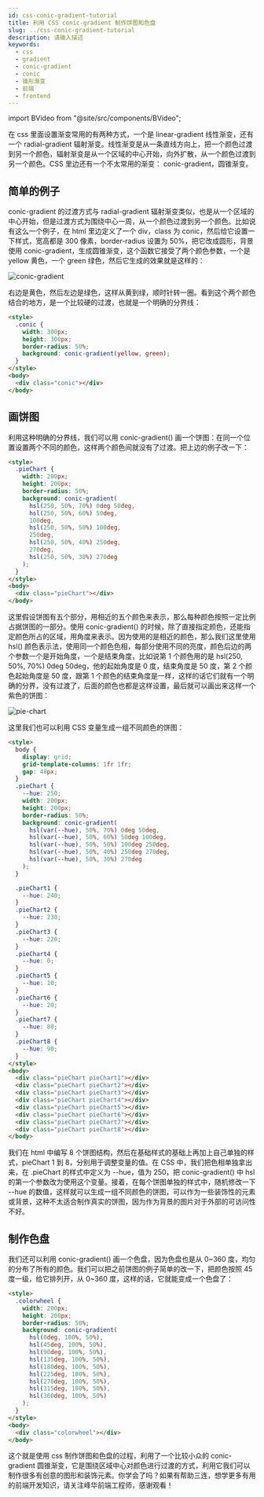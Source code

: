 ```yaml
---
id: css-conic-gradient-tutorial
title: 利用 CSS conic-gradient 制作饼图和色盘
slug: ../css-conic-gradient-tutorial
description: 请输入描述
keywords:
  - css
  - gradient
  - conic-gradient
  - conic
  - 锥形渐变
  - 前端
  - frontend
---
```


import BVideo from "@site/src/components/BVideo";

在 css 里面设置渐变常用的有两种方式，一个是 linear-gradient 线性渐变，还有一个 radial-gradient 辐射渐变。线性渐变是从一条直线方向上，把一个颜色过渡到另一个颜色，辐射渐变是从一个区域的中心开始，向外扩散，从一个颜色过渡到另一个颜色。CSS 里边还有一个不太常用的渐变： conic-gradient，圆锥渐变。

## 简单的例子

conic-gradient 的过渡方式与 radial-gradient 辐射渐变类似，也是从一个区域的中心开始，但是过渡方式为围绕中心一周，从一个颜色过渡到另一个颜色。比如说有这么一个例子，在 html 里边定义了一个 div，class 为 conic，然后给它设置一下样式，宽高都是 300 像素，border-radius 设置为 50%，把它改成圆形，背景使用 conic-gradient，生成圆锥渐变，这个函数它接受了两个颜色参数，一个是 yellow 黄色，一个 green 绿色，然后它生成的效果就是这样的：

![conic-gradient](./img/2021-06-02-21-07-26.webp)

右边是黄色，然后左边是绿色，这样从黄到绿，顺时针转一圈。看到这个两个颜色结合的地方，是一个比较硬的过渡，也就是一个明确的分界线：

```html
<style>
  .conic {
    width: 300px;
    height: 300px;
    border-radius: 50%;
    background: conic-gradient(yellow, green);
  }
</style>
<body>
  <div class="conic"></div>
</body>
```

## 画饼图

利用这种明确的分界线，我们可以用 conic-gradient() 画一个饼图：在同一个位置设置两个不同的颜色，这样两个颜色间就没有了过渡。把上边的例子改一下：

```html
<style>
  .pieChart {
    width: 200px;
    height: 200px;
    border-radius: 50%;
    background: conic-gradient(
      hsl(250, 50%, 70%) 0deg 50deg,
      hsl(250, 50%, 60%) 50deg,
      100deg,
      hsl(250, 50%, 50%) 100deg,
      250deg,
      hsl(250, 50%, 40%) 250deg,
      270deg,
      hsl(250, 50%, 30%) 270deg
    );
  }
</style>
<body>
  <div class="pieChart"></div>
</body>
```

这里假设饼图有五个部分，用相近的五个颜色来表示，那么每种颜色按照一定比例占据饼图的一部分。使用 conic-gradient() 的时候，除了直接指定颜色，还能指定颜色所占的区域，用角度来表示。因为使用的是相近的颜色，那么我们这里使用 hsl() 颜色表示法，使用同一个颜色色相，每部分使用不同的亮度，颜色后边的两个参数一个是开始角度，一个是结束角度，比如说第 1 个颜色用的是 hsl(250, 50%, 70%) 0deg 50deg，他的起始角度是 0 度，结束角度是 50 度，第 2 个颜色起始角度是 50 度，跟第 1 个颜色的结束角度是一样，这样的话它们就有一个明确的分界，没有过渡了，后面的颜色也都是这样设置，最后就可以画出来这样一个紫色的饼图：

![pie-chart](./img/2021-06-02-21-07-56.webp)

这里我们也可以利用 CSS 变量生成一组不同颜色的饼图：

```html
<style>
  body {
    display: grid;
    grid-template-columns: 1fr 1fr;
    gap: 48px;
  }
  .pieChart {
    --hue: 250;
    width: 200px;
    height: 200px;
    border-radius: 50%;
    background: conic-gradient(
      hsl(var(--hue), 50%, 70%) 0deg 50deg,
      hsl(var(--hue), 50%, 60%) 50deg 100deg,
      hsl(var(--hue), 50%, 50%) 100deg 250deg,
      hsl(var(--hue), 50%, 40%) 250deg 270deg,
      hsl(var(--hue), 50%, 30%) 270deg
    );
  }

  .pieChart1 {
    --hue: 240;
  }
  .pieChart2 {
    --hue: 230;
  }
  .pieChart3 {
    --hue: 220;
  }
  .pieChart4 {
    --hue: 0;
  }
  .pieChart5 {
    --hue: 10;
  }
  .pieChart6 {
    --hue: 20;
  }
  .pieChart7 {
    --hue: 80;
  }
  .pieChart8 {
    --hue: 90;
  }
</style>
<body>
  <div class="pieChart pieChart1"></div>
  <div class="pieChart pieChart2"></div>
  <div class="pieChart pieChart3"></div>
  <div class="pieChart pieChart4"></div>
  <div class="pieChart pieChart5"></div>
  <div class="pieChart pieChart6"></div>
  <div class="pieChart pieChart7"></div>
  <div class="pieChart pieChart8"></div>
</body>
```

我们在 html 中编写 8 个饼图结构，然后在基础样式的基础上再加上自己单独的样式，pieChart 1 到 8，分别用于调整变量的值。在 CSS 中，我们把色相单独拿出来，在 .pieChart 的样式中定义为 --hue，值为 250，把 conic-gradient() 中 hsl 的第一个参数改为使用这个变量。接着，在每个饼图单独的样式中，随机修改一下 --hue 的数值，这样就可以生成一组不同颜色的饼图，可以作为一些装饰性的元素或背景，这种不太适合制作真实的饼图，因为作为背景的图片对于外部的可访问性不好。

## 制作色盘

我们还可以利用 conic-gradient() 画一个色盘，因为色盘也是从 0~360 度，均匀的分布了所有的颜色。我们可以把之前饼图的例子简单的改一下，把颜色按照 45 度一级，给它排列开，从 0~360 度，这样的话，它就能变成一个色盘了：

```html
<style>
  .colorwheel {
    width: 200px;
    height: 200px;
    border-radius: 50%;
    background: conic-gradient(
      hsl(0deg, 100%, 50%),
      hsl(45deg, 100%, 50%),
      hsl(90deg, 100%, 50%),
      hsl(135deg, 100%, 50%),
      hsl(180deg, 100%, 50%),
      hsl(225deg, 100%, 50%),
      hsl(270deg, 100%, 50%),
      hsl(315deg, 100%, 50%),
      hsl(360deg, 100%, 50%)
    );
  }
</style>
<body>
  <div class="colorwheel"></div>
</body>
```

这个就是使用 css 制作饼图和色盘的过程，利用了一个比较小众的 conic-gradient 圆锥渐变，它是围绕区域中心对颜色进行过渡的方式，利用它我们可以制作很多有创意的图形和装饰元素。你学会了吗？如果有帮助三连，想学更多有用的前端开发知识，请关注峰华前端工程师，感谢观看！
